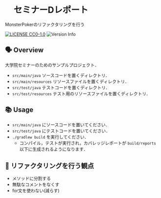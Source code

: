 # 　セミナーDレポート
MonsterPokerのリファクタリングを行う

[![LICENSE CC0-1.0](https://img.shields.io/badge/LICENSE-CC0--1.0-blue)](https://github.com/tamada/triangle/blob/main/LICENSE)
![Version Info](https://img.shields.io/badge/Version-1.0.0-blue)

## :speaking_head: Overview

大学院セミナーのためのサンプルプロジェクト．

* `src/main/java` ソースコードを置くディレクトリ．
* `src/main/resources` リソースファイルを置くディレクトリ．
* `src/test/java` テストコードを置くディレクトリ．
* `src/test/resources` テスト用のリソースファイルを置くディレクトリ．

## :books: Usage

* `src/main/java` にソースコードを置いてください．
* `src/test/java` にテストコードを置いてください．
* `./gradlew build` を実行してください．
  * コンパイル，テストが実行され，カバレッジレポートが `build/reports` 以下に生成されるようになります．

 ## :muscle: リファクタリングを行う観点
* メソッドに分割する 
* 無駄なコメントをなくす
* for文を使わない(減らす)
